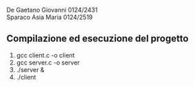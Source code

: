 De Gaetano Giovanni 0124/2431<br>
Sparaco Asia Maria  0124/2519

<h2>Compilazione ed esecuzione del progetto</h2>
<ol>
        <li>gcc client.c -o client</li>
        <li>gcc server.c -o server</li>
        <li>./server <size M> &</li>
        <li>./client <Server’s IP></li>
</ol>
